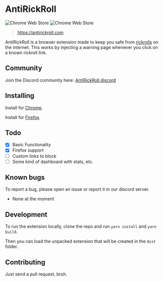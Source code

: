 # AntiRickRoll

![Chrome Web Store](https://img.shields.io/chrome-web-store/users/mpnckpmpddjcgkpjkmmakcamjhceadne)
![Chrome Web Store](https://img.shields.io/chrome-web-store/rating/mpnckpmpddjcgkpjkmmakcamjhceadne)

> <https://antirickroll.com>

AntiRickRoll is a browser extension made to keep you safe from [rickrolls](https://www.urbandictionary.com/define.php?term=Rick%20Roll) on the internet.
This works by injecting a warning page whenever you click on a known rickroll link.


## Community

Join the Discord community here: [AntiRickRoll discord](https://discord.gg/y7jCZCX2Bz)

## Installing

Install for [Chrome](https://chrome.google.com/webstore/detail/antirickroll/mpnckpmpddjcgkpjkmmakcamjhceadne/).

Install for [Firefox](https://addons.mozilla.org/en-US/firefox/addon/antirickroll/).

## Todo

- [x] Basic Functionality
- [x] Firefox support
- [ ] Custom links to block
- [ ] Some kind of dashboard with stats, etc.

## 

## Known bugs

To report a bug, please open an issue or report it in our discord server.

- None at the moment

## Development

To run the extension locally, clone the repo and run `yarn install` and `yarn build`.

Then you can load the unpacked extension that will be created in the `dist` folder.

## Contributing

Just send a pull request, bruh.
